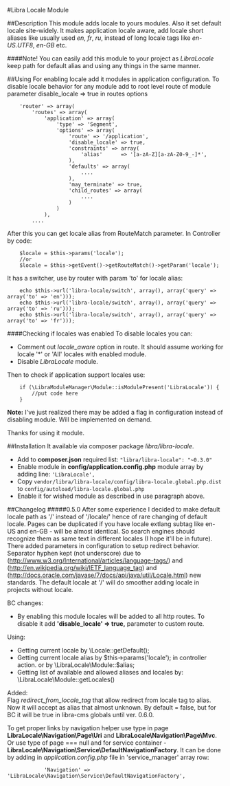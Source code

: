 #Libra Locale Module

##Description
This module adds locale to yours modules. Also it set default locale site-widely.
It makes application locale aware, add locale short aliases like usually 
used _en_, _fr_, _ru_, instead of long locale tags like _en-US.UTF8_, _en-GB_ etc.

####Note!
You can easily add this module to your project as _LibraLocale_ keep path
for default alias and using any things in the same manner.

##Using
For enabling locale add it modules in application configuration.
To disable locale behavior for any module add to root level route of module
parameter disable_locale => true in routes options
~~~
    'router' => array(
        'routes' => array(
            'application' => array(
                'type' => 'Segment',
                'options' => array(
                    'route' => '/application',
                    'disable_locale' => true,
                    'constraints' => array(
                        'alias'      => '[a-zA-Z][a-zA-Z0-9_-]*',
                    ),
                    'defaults' => array(
                        ....
                    ),
                    'may_terminate' => true,
                    'child_routes' => array(
                        ....
                    )
                )
            ),
        ....
~~~
After this you can get locale alias from RouteMatch parameter. In Controller by code:
~~~
    $locale = $this->params('locale');
    //or
    $locale = $this->getEvent()->getRouteMatch()->getParam('locale');
~~~

It has a switcher, use by router with param 'to' for locale alias:
~~~
    echo $this->url('libra-locale/switch', array(), array('query' => array('to' => 'en')));
    echo $this->url('libra-locale/switch', array(), array('query' => array('to' => 'ru')));
    echo $this->url('libra-locale/switch', array(), array('query' => array('to' => 'fr')));
~~~

####Checking if locales was enabled
To disable locales you can:

  -  Comment out _locale_aware_ option in route. It should assume working for
     locale '*' or 'All' locales with enabled module.
  -  Disable _LibraLocale_ module.

Then to check if application support locales use:
~~~
    if (\LibraModuleManager\Module::isModulePresent('LibraLocale')) {
        //put code here
    }
~~~

__Note:__ I've just realized there may be added a flag in configuration instead
of disabling module. Will be implemented on demand.


Thanks for using it module.

##Installation
It available via composer package _libra/libra-locale_.
  -   Add to __composer.json__ required list: `"libra/libra-locale": "~0.3.0"`
  -   Enable module in __config/application.config.php__ module array by adding line: `'LibraLocale',`
  -   Copy `vendor/libra/libra-locale/config/libra-locale.global.php.dist` to `config/autoload/libra-locale.global.php`
  -   Enable it for wished module as described in use paragraph above.


##Changelog
#####0.5.0
After some experience I decided to make default locale path as '/' instead of '/locale/' hence of
rare changing of default locale. Pages can be duplicated if you have locale extlang subtag like
en-US and en-GB - will be almost identical. So search engines should recognize them as same text
in different locales (I hope it'll be in future).
There added parameters in configuration to setup redirect behavior.
Separator hyphen kept (not underscore) due to (http://www.w3.org/International/articles/language-tags/)
and (http://en.wikipedia.org/wiki/IETF_language_tag) 
and (http://docs.oracle.com/javase/7/docs/api/java/util/Locale.html) new standards.
The default locale at '/' will do smoother adding locale in projects without locale.

BC changes:
  - By enabling this module locales will be added to all http routes. 
    To disable it add __'disable_locale' => true,__ parameter to custom route.

Using:
  - Getting current locale by \Locale::getDefault();
  - Getting current locale alias by $this->params('locale'); in controller action.
    or by \LibraLocale\Module::$alias;
  - Getting list of available and allowed aliases and locales by: \LibraLocale\Module::getLocales()

Added:  
    Flag _redirect_from_locale_tag_ that allow redirect from locale tag to alias.
    Now it will accept as alias that almost unknown. By default = false,
    but for BC it will be true in libra-cms globals until ver. 0.6.0.

To get proper links by navigation helper use type in page __LibraLocale\\Navigation\\Page\\Uri__
and __LibraLocale\\Navigation\\Page\\Mvc__. Or use type of page === null and
for service container - __LibraLocale\Navigation\Service\DefaultNavigationFactory__.
It can be done by adding in _application.config.php_ file
in 'service_manager' array row:
~~~~
            'Navigation' => 'LibraLocale\Navigation\Service\DefaultNavigationFactory',
~~~~
